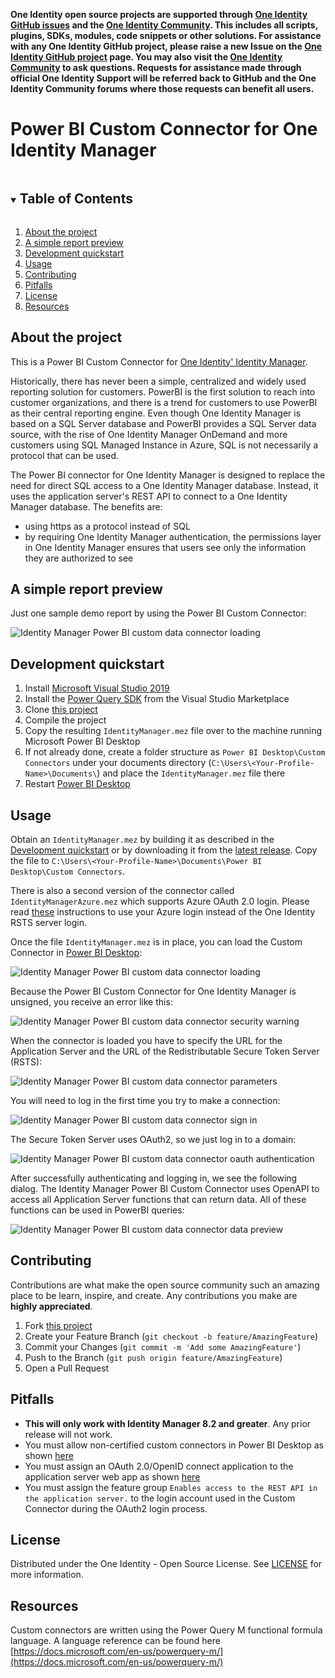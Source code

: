 **One Identity open source projects are supported through [One Identity GitHub issues](https://github.com/OneIdentity/IdentityManager.PowerBI/issues) and the [One Identity Community](https://www.oneidentity.com/community/). This includes all scripts, plugins, SDKs, modules, code snippets or other solutions. For assistance with any One Identity GitHub project, please raise a new Issue on the [One Identity GitHub project](https://github.com/OneIdentity/IdentityManager.PowerBI/issues) page. You may also visit the [One Identity Community](https://www.oneidentity.com/community/) to ask questions.  Requests for assistance made through official One Identity Support will be referred back to GitHub and the One Identity Community forums where those requests can benefit all users.**

# Power BI Custom Connector for One Identity Manager

<!-- TABLE OF CONTENTS -->
<details open="open">
  <summary><h2 style="display: inline-block">Table of Contents</h2></summary>
  <ol>
    <li><a href="#about-the-project">About the project</a></li>
    <li><a href="#a-simple-report-preview">A simple report preview</a></li>    
    <li><a href="#development-quickstart">Development quickstart</a></li>    
    <li><a href="#usage">Usage</a></li>
    <li><a href="#contributing">Contributing</a></li>
    <li><a href="#pitfalls">Pitfalls</a></li>
    <li><a href="#license">License</a></li>
    <li><a href="#resources">Resources</a></li>
  </ol>
</details>

<!-- ABOUT THE PROJECT -->
## About the project

This is a Power BI Custom Connector for [One Identity' Identity Manager](https://www.oneidentity.com/products/identity-manager/).

Historically, there has never been a simple, centralized and widely used reporting solution for customers. PowerBI is the first solution to reach into customer organizations, and there is a trend for customers to use PowerBI as their central reporting engine. Even though One Identity Manager is based on a SQL Server database and PowerBI provides a SQL Server data source, with the rise of One Identity Manager OnDemand and more customers using SQL Managed Instance in Azure, SQL is not necessarily a protocol that can be used.

The Power BI connector for One Identity Manager is designed to replace the need for direct SQL access to a One Identity Manager database. Instead, it uses the application server's REST API to connect to a One Identity Manager database. The benefits are:
  - using https as a protocol instead of SQL
  - by requiring One Identity Manager authentication, the permissions layer in One Identity Manager ensures that users see only the information they are authorized to see

<!-- PREVIEW -->
## A simple report preview

Just one sample demo report by using the Power BI Custom Connector:

![Identity Manager Power BI custom data connector loading](img/identity_manager_power_bi_sample_report.png)

<!-- Development QUICKSTART -->
## Development quickstart

1. Install [Microsoft Visual Studio 2019](https://learn.microsoft.com/en-us/visualstudio/releases/2019/release-notes)
2. Install the [Power Query SDK](https://learn.microsoft.com/en-us/power-query/install-sdk) from the Visual Studio Marketplace
3. Clone [this project](https://github.com/OneIdentity/IdentityManager.PowerBI)
4. Compile the project
5. Copy the resulting `IdentityManager.mez` file over to the machine running Microsoft Power BI Desktop
6. If not already done, create a folder structure as `Power BI Desktop\Custom Connectors` under your documents directory (`C:\Users\<Your-Profile-Name>\Documents\`) and place the `IdentityManager.mez` file there
7. Restart [Power BI Desktop](https://powerbi.microsoft.com/desktop)

<!-- USAGE EXAMPLES -->
## Usage

Obtain an `IdentityManager.mez` by building it as described in the [Development quickstart](#development-quickstart) or by downloading it from the [latest release](https://github.com/OneIdentity/IdentityManager.PowerBI/releases/latest).
Copy the file to `C:\Users\<Your-Profile-Name>\Documents\Power BI Desktop\Custom Connectors`.

There is also a second version of the connector called `IdentityManagerAzure.mez` which supports Azure OAuth 2.0 login. Please read [these](src/IdentityManagerAzure/README.md) instructions to use your Azure login instead of the One Identity RSTS server login.

Once the file `IdentityManager.mez` is in place, you can load the Custom Connector in [Power BI Desktop](https://powerbi.microsoft.com/desktop):

![Identity Manager Power BI custom data connector loading](img/identity_manager_power_bi-_custom_data_connector_selection.png)

Because the Power BI Custom Connector for One Identity Manager is unsigned, you receive an error like this:

![Identity Manager Power BI custom data connector security warning](img/identity_manager_power_bi-_custom_data_connector_security_warning.png)

When the connector is loaded you have to specify the URL for the Application Server and the URL of the Redistributable Secure Token Server (RSTS):

![Identity Manager Power BI custom data connector parameters](img/identity_manager_power_bi-_custom_data_connector_parameter.png)

You will need to log in the first time you try to make a connection:

![Identity Manager Power BI custom data connector sign in](img/identity_manager_power_bi-_custom_data_sign_in.png)

The Secure Token Server uses OAuth2, so we just log in to a domain:

![Identity Manager Power BI custom data connector oauth authentication](img/identity_manager_power_bi-_custom_data_connector_oauth.png)

After successfully authenticating and logging in, we see the following dialog. The Identity Manager Power BI Custom Connector uses OpenAPI to access all Application Server functions that can return data. All of these functions can be used in PowerBI queries:

![Identity Manager Power BI custom data connector data preview](img/identity_manager_power_bi-_custom_data_connector_data_preview.png)

<!-- CONTRIBUTING -->
## Contributing

Contributions are what make the open source community such an amazing place to be learn, inspire, and create. Any contributions you make are **highly appreciated**.

1. Fork [this project](https://github.com/OneIdentity/IdentityManager.PowerBI)
2. Create your Feature Branch (`git checkout -b feature/AmazingFeature`)
3. Commit your Changes (`git commit -m 'Add some AmazingFeature'`)
4. Push to the Branch (`git push origin feature/AmazingFeature`)
5. Open a Pull Request

<!-- PITFALLS -->
## Pitfalls

* **This will only work with Identity Manager 8.2 and greater**. Any prior release will not work.
* You must allow non-certified custom connectors in Power BI Desktop as shown [here](https://learn.microsoft.com/en-us/power-bi/connect-data/desktop-connector-extensibility#data-extension-security)
* You must assign an OAuth 2.0/OpenID connect application to the application server web app as shown [here](https://support.oneidentity.com/de-de/technical-documents/identity-manager/9.1/authorization-and-authentication-guide/28#TOPIC-1872879)
* You must assign the feature group `Enables access to the REST API in the application server.` to the login account used in the Custom Connector during the OAuth2 login process.

<!-- LICENSE -->
## License

Distributed under the One Identity - Open Source License. See [LICENSE](LICENSE) for more information.

<!-- RESOURCES -->
## Resources

Custom connectors are written using the Power Query M functional formula language. A language reference can be found here [https://docs.microsoft.com/en-us/powerquery-m/](https://docs.microsoft.com/en-us/powerquery-m/)

